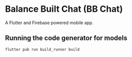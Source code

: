 # Balance Built Chat (BB Chat)

A Flutter and Firebase powered mobile app.

## Running the code generator for models

```
flutter pub run build_runner build
```